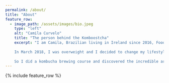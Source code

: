 ```yaml
---
permalink: /about/
title: "About"
feature_row:
  - image_path: /assets/images/bio.jpeg
    type: "left"
    alt: "Camila Curvelo"
    title: "The person behind the Komboostcha"
    excerpt: "I am Camila, Brazilian living in Ireland since 2016, Food Engineer and passionate about the fermentation process. I used to work in a brewery company and that is when my passion started.
    
    In March 2018, I was overweight and I decided to change my lifestyle. I started doing exercises everyday and changed my diet, eating healthier, making better choices. I lost 16kg in one year and a half. During this journey I was trying to find an alternative healthy drink and that's when I discovered kombucha.
    
    So I did a kombucha brewing course and discovered the incredible art to produce kombucha. Then I started to search, read more and do more courses to improve my knowledge about this delicious and healthy drink. And after all I have found out, it wouldn't be fair not to share with the world."
---
```


{% include feature_row %}
